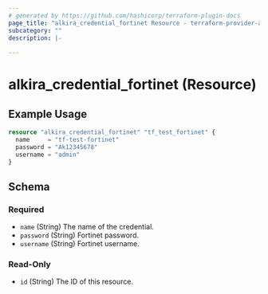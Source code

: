 ```yaml
---
# generated by https://github.com/hashicorp/terraform-plugin-docs
page_title: "alkira_credential_fortinet Resource - terraform-provider-alkira"
subcategory: ""
description: |-
  
---
```


# alkira_credential_fortinet (Resource)



## Example Usage

```terraform
resource "alkira_credential_fortinet" "tf_test_fortinet" {
  name     = "tf-test-fortinet"
  password = "Ak12345678"
  username = "admin"
}
```

<!-- schema generated by tfplugindocs -->
## Schema

### Required

- `name` (String) The name of the credential.
- `password` (String) Fortinet password.
- `username` (String) Fortinet username.

### Read-Only

- `id` (String) The ID of this resource.


